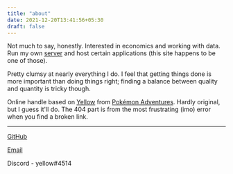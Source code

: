 ```yaml
---
title: "about"
date: 2021-12-20T13:41:56+05:30
draft: false
---
```


Not much to say, honestly. Interested in economics and working with data. Run my own [server](https://yellow.luna.ovh/posts/server/) and host certain applications (this site happens to be one of those).

Pretty clumsy at nearly everything I do. I feel that getting things done is more important than doing things right; finding a balance between quality and quantity is tricky though.

Online handle based on [Yellow](https://bulbapedia.bulbagarden.net/wiki/Yellow_(Adventures) ) from [Pokémon Adventures](https://bulbapedia.bulbagarden.net/wiki/Pok%C3%A9mon_Adventures). Hardly original, but I guess it'll do. The 404 part is from the most frustrating (imo) error when you find a broken link.

---

[GitHub](https://github.com/yellow404)

[Email](mailto:yellow@luna.ovh)

Discord - yellow#4514